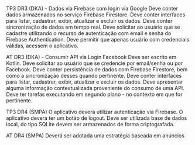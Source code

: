 TP3 DR3 (DKA) - Dados via Firebase com login via Google
Deve conter dados armazenados no serviço Firebase Firestore.
Deve conter interfaces para listar, cadastrar, exibir, atualizar e excluir os dados.
Deve conter sincronização de dados em tempo real.
Deve solicitar ao usuário que se cadastre utilizando o recurso de autenticação com email e senha do Firebase Authentication.
Deve permitir que apenas usuário com credenciais válidas, acessem o aplicativo.

AT DR3 (DKA) - Consumir API via Login Facebook
Deve ser escrito em Kotlin.
Deve solicitar ao usuário que se credencie por email/senha ou por Facebook.
Deve conter persistência de dados com Firebase Firestore, bem como a sincronização desses quando pertinente.
Deve conter interfaces para listar, cadastrar, exibir, atualizar e excluir os dados.
Deve apresentar alguma informação contextualizada proveniente do consumo de uma API.
Deve ter tarefas executando em segundo plano - no contexto em que for pertinente.

TP3 DR4 (SMPA) 
O aplicativo deverá utilizar autenticação via Firebase.
O aplicativo deverá ter um botão de logout.
Deve ser utilizada base de dados local, do tipo SQLite
devem ser armazenados de forma criptografada.

AT DR4 (SMPA) 
Deverá ser adotada uma estratégia baseada em anúncios

